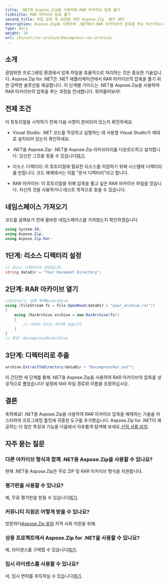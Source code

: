 ```yaml
---
title: .NET용 Aspose.Zip을 사용하여 RAR 아카이브 압축 풀기
linktitle: RAR 아카이브 압축 풀기
second_title: 파일 압축 및 보관을 위한 Aspose.Zip .NET API
description: Aspose.Zip을 사용하여 .NET에서 RAR 아카이브의 압축을 푸는 마스터입니다. 효율적인 파일 처리를 위한 단계별 가이드입니다. 지금 다운로드하세요!
type: docs
weight: 10
url: /ko/net/rar-archive/decompress-rar-archive/
---
```


## 소개

광범위한 프로그래밍 환경에서 압축 파일을 효율적으로 처리하는 것은 중요한 기술입니다. Aspose.Zip for .NET은 .NET 애플리케이션에서 RAR 아카이브의 압축을 풀기 위한 강력한 솔루션을 제공합니다. 이 단계별 가이드는 .NET용 Aspose.Zip을 사용하여 RAR 아카이브의 압축을 푸는 과정을 안내합니다. 뛰어들어보자!

## 전제 조건

이 튜토리얼을 시작하기 전에 다음 사항이 준비되어 있는지 확인하세요.

- Visual Studio: .NET 코드를 작성하고 실행하는 데 사용할 Visual Studio가 제대로 설치되어 있는지 확인하세요.

-  .NET용 Aspose.Zip: .NET용 Aspose.Zip 라이브러리를 다운로드하고 설치합니다. 당신은 그것을 찾을 수 있습니다[여기](https://releases.aspose.com/zip/net/).

- 리소스 디렉터리: 이 튜토리얼에 필요한 리소스를 저장하기 위해 시스템에 디렉터리를 만듭니다. 코드 예제에서는 이를 "문서 디렉터리"라고 합니다.

- RAR 아카이브: 이 튜토리얼을 위해 압축을 풀고 싶은 RAR 아카이브 파일을 얻습니다. 자신의 것을 사용하거나 테스트 목적으로 찾을 수 있습니다.

## 네임스페이스 가져오기

코드를 살펴보기 전에 올바른 네임스페이스를 가져왔는지 확인하겠습니다.

```csharp
using System.IO;
using Aspose.Zip;
using Aspose.Zip.Rar;
```

## 1단계: 리소스 디렉터리 설정

```csharp
// 리소스 디렉터리의 경로입니다.
string dataDir = "Your Document Directory";
```

## 2단계: RAR 아카이브 열기

```csharp
//ExStart: 압축 해제RarArchive
using (FileStream fs = File.OpenRead(dataDir + "your_archive.rar"))
{
    using (RarArchive archive = new RarArchive(fs))
    {
        // 나머지 코드는 여기에 있습니다.
    }
}
// 확장: DecompressRarArchive
```

## 3단계: 디렉터리로 추출

```csharp
archive.ExtractToDirectory(dataDir + "DecompressRar_out");
```

이 간단한 세 단계를 통해 .NET용 Aspose.Zip을 사용하여 RAR 아카이브의 압축을 성공적으로 풀었습니다! 설정에 따라 파일 경로와 이름을 조정하십시오.

## 결론

 축하해요! .NET용 Aspose.Zip을 사용하여 RAR 아카이브 압축을 해제하는 기술을 마스터하여 프로그래밍 툴킷에 귀중한 도구를 추가했습니다. Aspose.Zip for .NET이 제공하는 더 많은 특징과 기능을 다음에서 자유롭게 탐색해 보세요.[선적 서류 비치](https://reference.aspose.com/zip/net/).

## 자주 묻는 질문

### 다른 아카이브 형식과 함께 .NET용 Aspose.Zip을 사용할 수 있나요?
현재 .NET용 Aspose.Zip은 주로 ZIP 및 RAR 아카이브 형식을 지원합니다.

### 평가판을 사용할 수 있나요?
 예, 무료 평가판을 받을 수 있습니다[여기](https://releases.aspose.com/).

### 커뮤니티 지원은 어떻게 받을 수 있나요?
 방문하다[Aspose.Zip 포럼](https://forum.aspose.com/c/zip/37) 지역 사회 지원을 위해.

### 상용 프로젝트에서 Aspose.Zip for .NET을 사용할 수 있나요?
 예, 라이센스를 구매할 수 있습니다[여기](https://purchase.aspose.com/buy).

### 임시 라이센스를 사용할 수 있나요?
 네, 임시 면허를 취득하실 수 있습니다[여기](https://purchase.aspose.com/temporary-license/).
